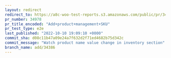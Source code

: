 ```yaml
---
layout: redirect
redirect_to: https://a8c-woo-test-reports.s3.amazonaws.com/public/pr/34978/e2e/index.html
pr_number: 34978
pr_title_encoded: "Add+product+management+SKU"
pr_test_type: e2e
last_published: "2022-10-10 19:09:10 +0000"
commit_sha: d08c11b47a09e24a7f632d2f71ed4682b75d342c
commit_message: "Watch product name value change in inventory section"
branch_name: add/34386
---
```

